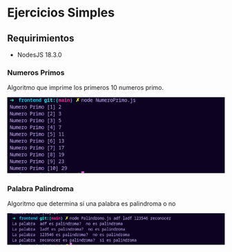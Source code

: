 # Ejercicios Simples

## Requirimientos
-  NodesJS  18.3.0


### Numeros Primos
Algoritmo que imprime los primeros 10 numeros primo.

<div>
<p style = 'text-align:center;'>
<img src="https://raw.githubusercontent.com/EdgarJonathan123/Prueba-Bytes/main/imagenes/NUmneroPrimoNOde.png" alt="JuveYell" >
</p>
</div>

### Palabra Palindroma
Algoritmo que determina si una palabra es palindroma o no 
<div>
<p style = 'text-align:center;'>
<img src="https://raw.githubusercontent.com/EdgarJonathan123/Prueba-Bytes/main/imagenes/PalindromoNOde.png" alt="JuveYell" >
</p>
</div>